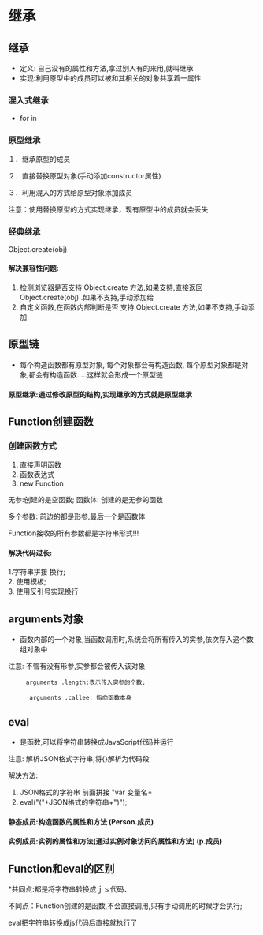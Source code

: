 # 继承

## 继承

* 定义: 自己没有的属性和方法,拿过别人有的来用,就叫继承
* 实现:利用原型中的成员可以被和其相关的对象共享着一属性

### 混入式继承

* for in  

### 原型继承

１．继承原型的成员

２．直接替换原型对象\(手动添加constructor属性\)

３．利用混入的方式给原型对象添加成员

注意：使用替换原型的方式实现继承，现有原型中的成员就会丢失

### 经典继承

Object.create\(obj\)

#### 解决兼容性问题:

1. 检测浏览器是否支持 Object.create 方法,如果支持,直接返回 Object.create\(obj\) .如果不支持,手动添加给
2. 自定义函数,在函数内部判断是否 支持 Object.create 方法,如果不支持,手动添加

## 原型链

* 每个构造函数都有原型对象, 每个对象都会有构造函数, 每个原型对象都是对象,都会有构造函数.....这样就会形成一个原型链

#### 原型继承:通过修改原型的结构,实现继承的方式就是原型继承

## 

## Function创建函数

### 创建函数方式

1. 直接声明函数
2. 函数表达式
3. new Function

无参:创建的是空函数; 函数体: 创建的是无参的函数

多个参数: 前边的都是形参,最后一个是函数体

Function接收的所有参数都是字符串形式!!!

#### 解决代码过长:

1.字符串拼接 换行;  
2. 使用模板;  
3. 使用反引号实现换行

## arguments对象

* 函数内部的一个对象,当函数调用时,系统会将所有传入的实参,依次存入这个数组对象中

注意: 不管有没有形参,实参都会被传入该对象

```text
     arguments .length:表示传入实参的个数;

      arguments .callee: 指向函数本身
```

## eval

* 是函数,可以将字符串转换成JavaScript代码并运行

注意: 解析JSON格式字符串,将{}解析为代码段

解决方法:

1. JSON格式的字符串 前面拼接 "var 变量名=
2. eval\("\("+JSON格式的字符串+"\)"\);

#### 静态成员:构造函数的属性和方法    \(Person.成员\)

#### 实例成员:实例的属性和方法\(通过实例对象访问的属性和方法\)   \(p.成员\)

## Function和eval的区别

\*共同点:都是将字符串转换成ｊｓ代码．

不同点：Function创建的是函数,不会直接调用,只有手动调用的时候才会执行;

eval把字符串转换成js代码后直接就执行了

